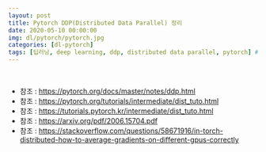 ```yaml
---
layout: post
title: Pytorch DDP(Distributed Data Parallel) 정리
date: 2020-05-10 00:00:00
img: dl/pytorch/pytorch.jpg
categories: [dl-pytorch] 
tags: [딥러닝, deep learning, ddp, distributed data parallel, pytorch] # add tag
---
```


<br>

- 참조 : https://pytorch.org/docs/master/notes/ddp.html
- 참조 : https://pytorch.org/tutorials/intermediate/dist_tuto.html
- 참조 : https://tutorials.pytorch.kr/intermediate/dist_tuto.html
- 참조 : https://arxiv.org/pdf/2006.15704.pdf
- 참조 : https://stackoverflow.com/questions/58671916/in-torch-distributed-how-to-average-gradients-on-different-gpus-correctly